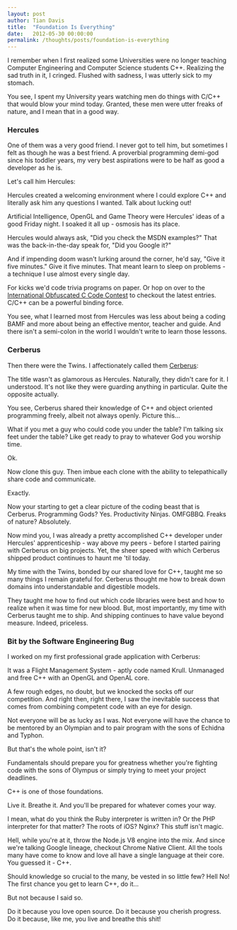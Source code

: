 ```yaml
---
layout: post
author: Tian Davis
title:  "Foundation Is Everything"
date:   2012-05-30 00:00:00
permalink: /thoughts/posts/foundation-is-everything
---
```


I remember when I first realized some Universities were no longer teaching Computer Engineering and Computer Science students C++. Realizing the sad truth in it, I cringed. Flushed with sadness, I was utterly sick to my stomach.

You see, I spent my University years watching men do things with C/C++ that would blow your mind today. Granted, these men were utter freaks of nature, and I mean that in a good way.

### Hercules
One of them was a very good friend. I never got to tell him, but sometimes I felt as though he was a best friend. A proverbial programming demi-god since his toddler years, my very best aspirations were to be half as good a developer as he is.

Let's call him Hercules:

Hercules created a welcoming environment where I could explore C++ and literally ask him any questions I wanted. Talk about lucking out!

Artificial Intelligence, OpenGL and Game Theory were Hercules' ideas of a good Friday night. I soaked it all up - osmosis has its place.

Hercules would always ask, "Did you check the MSDN examples?" That was the back-in-the-day speak for, "Did you Google it?"

And if impending doom wasn't lurking around the corner, he'd say, "Give it five minutes." Give it five minutes. That meant learn to sleep on problems - a technique I use almost every single day.

For kicks we'd code trivia programs on paper. Or hop on over to the [International Obfuscated C Code Contest][1] to checkout the latest entries. C/C++ can be a powerful binding force.

You see, what I learned most from Hercules was less about being a coding BAMF and more about being an effective mentor, teacher and guide. And there isn't a semi-colon in the world I wouldn't write to learn those lessons.


### Cerberus

Then there were the Twins. I affectionately called them [Cerberus][2]:

The title wasn't as glamorous as Hercules. Naturally, they didn't care for it. I understood. It's not like they were guarding anything in particular. Quite the opposite actually.

You see, Cerberus shared their knowledge of C++ and object oriented programming freely, albeit not always openly. Picture this...

What if you met a guy who could code you under the table? I'm talking six feet under the table? Like get ready to pray to whatever God you worship time.

Ok.

Now clone this guy. Then imbue each clone with the ability to telepathically share code and communicate.

Exactly.

Now your starting to get a clear picture of the coding beast that is Cerberus. Programming Gods? Yes. Productivity Ninjas. OMFGBBQ. Freaks of nature? Absolutely.

Now mind you, I was already a pretty accomplished C++ developer under Hercules' apprenticeship - way above my peers - before I started pairing with Cerberus on big projects. Yet, the sheer speed with which Cerberus shipped product continues to haunt me 'til today.

My time with the Twins, bonded by our shared love for C++, taught me so many things I remain grateful for. Cerberus thought me how to break down domains into understandable and digestible models.

They taught me how to find out which code libraries were best and how to realize when it was time for new blood. But, most importantly, my time with Cerberus taught me to ship. And shipping continues to have value beyond measure. Indeed, priceless.

### Bit by the Software Engineering Bug

I worked on my first professional grade application with Cerberus:

It was a Flight Management System - aptly code named Krull. Unmanaged and free C++ with an OpenGL and OpenAL core.

A few rough edges, no doubt, but we knocked the socks off our competition. And right then, right there, I saw the inevitable success that comes from combining competent code with an eye for design.

Not everyone will be as lucky as I was. Not everyone will have the chance to be mentored by an Olympian and to pair program with the sons of Echidna and Typhon.

But that's the whole point, isn't it?

Fundamentals should prepare you for greatness whether you're fighting code with the sons of Olympus or simply trying to meet your project deadlines.

C++ is one of those foundations.

Live it. Breathe it. And you'll be prepared for whatever comes your way.

I mean, what do you think the Ruby interpreter is written in? Or the PHP interpreter for that matter? The roots of iOS? Nginx? This stuff isn't magic.

Hell, while you're at it, throw the Node.js V8 engine into the mix. And since we're talking Google lineage, checkout Chrome Native Client. All the tools many have come to know and love all have a single language at their core. You guessed it - C++.

Should knowledge so crucial to the many, be vested in so little few? Hell No! The first chance you get to learn C++, do it...

But not because I said so.

Do it because you love open source. Do it because you cherish progress. Do it because, like me, you live and breathe this shit!


  [1]: http://en.wikipedia.org/wiki/International_Obfuscated_C_Code_Contest
  [2]: http://en.wikipedia.org/wiki/Cerberus
